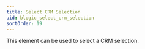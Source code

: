 ```yaml
---
title: Select CRM Selection
uid: blogic_select_crm_selection
sortOrder: 19
---
```


This element can be used to select a CRM selection.
